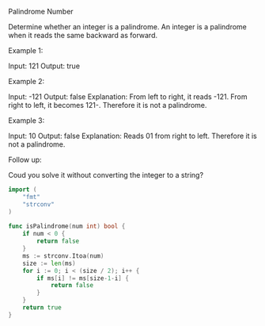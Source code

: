 Palindrome Number

Determine whether an integer is a palindrome. An integer is a palindrome when it reads the same backward as forward.

Example 1:

Input: 121
Output: true

Example 2:

Input: -121
Output: false
Explanation: From left to right, it reads -121. From right to left, it becomes 121-. Therefore it is not a palindrome.

Example 3:

Input: 10
Output: false
Explanation: Reads 01 from right to left. Therefore it is not a palindrome.

Follow up:

Coud you solve it without converting the integer to a string?

```go
import (                               
    "fmt"                              
    "strconv"                          
)                                      
                                       
func isPalindrome(num int) bool {         
    if num < 0 {                      
        return false                   
    }
    ms := strconv.Itoa(num)            
    size := len(ms)                    
    for i := 0; i < (size / 2); i++ {  
        if ms[i] != ms[size-1-i] {     
            return false               
        }                              
    }                                  
    return true                        
}                                      

```
